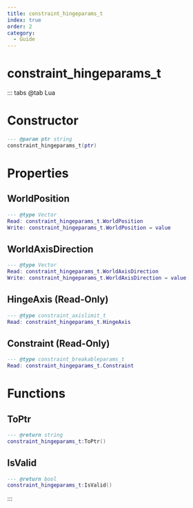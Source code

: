 ```yaml
---
title: constraint_hingeparams_t
index: true
order: 2
category:
  - Guide
---
```


# constraint_hingeparams_t

::: tabs
@tab Lua
# Constructor
```lua
--- @param ptr string
constraint_hingeparams_t(ptr)
```
# Properties
## WorldPosition 
```lua
--- @type Vector
Read: constraint_hingeparams_t.WorldPosition
Write: constraint_hingeparams_t.WorldPosition = value
```
## WorldAxisDirection 
```lua
--- @type Vector
Read: constraint_hingeparams_t.WorldAxisDirection
Write: constraint_hingeparams_t.WorldAxisDirection = value
```
## HingeAxis (Read-Only)
```lua
--- @type constraint_axislimit_t
Read: constraint_hingeparams_t.HingeAxis
```
## Constraint (Read-Only)
```lua
--- @type constraint_breakableparams_t
Read: constraint_hingeparams_t.Constraint
```
# Functions
## ToPtr
```lua
--- @return string
constraint_hingeparams_t:ToPtr()
```
## IsValid
```lua
--- @return bool
constraint_hingeparams_t:IsValid()
```

:::